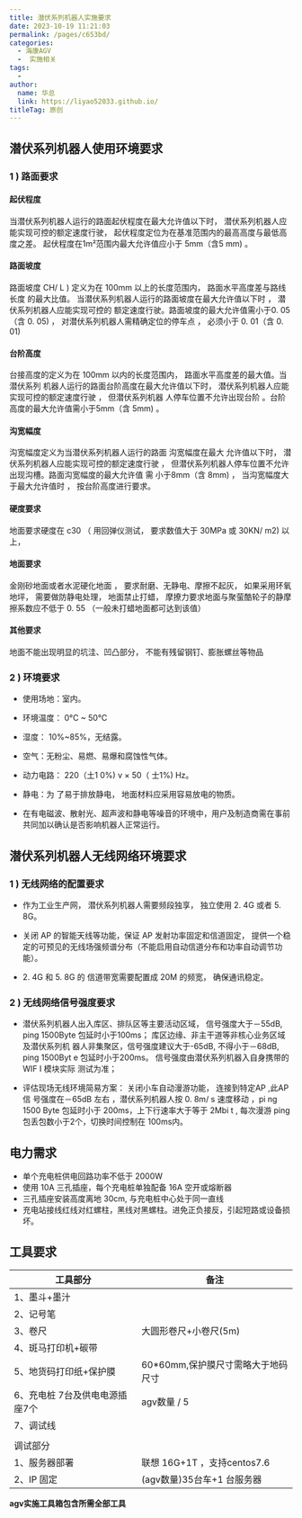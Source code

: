 ```yaml
---
title: 潜伏系列机器人实施要求
date: 2023-10-19 11:21:03
permalink: /pages/c653bd/
categories:
  - 海康AGV
  -  实施相关
tags:
  - 
author: 
  name: 华总
  link: https://liyao52033.github.io/
titleTag: 原创
---
```

## 潜伏系列机器人使用环境要求 

### 1 ) 路面要求 

#### 起伏程度

当潜伏系列机器人运行的路面起伏程度在最大允许值以下时， 潜伏系列机器人应能实现可控的额定速度行驶， 起伏程度定位为在基准范围内的最高高度与最低高度之差。 起伏程度在1m²范围内最大允许值应小于 5mm（含5 mm) 。

#### 路面坡度 

 路面坡度 CH/ L ) 定义为在 100mm 以上的长度范围内， 路面水平高度差与路线长度 的最大比值。 当潜伏系列机器人运行的路面坡度在最大允许值以下时 ， 潜伏系列机器人应能实现可控的 额定速度行驶。路面坡度的最大允许值需小于0. 05（含 0. 05) ， 对潜伏系列机器人需精确定位的停车点 ， 必须小于 0. 01（含 0. 01) 

#### 台阶高度 

 台接高度的定义为在 100mm 以内的长度范围内， 路面水平高度差的最大值。当潜伏系列 机器人运行的路面台阶高度在最大允许值以下时， 潜伏系列机器人应能实现可控的额定速度行驶 ， 但潜伏系列机器  人停车位置不允许出现台阶 。台阶高度的最大允许值需小于5mm（含 5mm) 。

####  沟宽幅度

沟宽幅度定义为当潜伏系列机器人运行的路面 沟宽幅度在最大 允许值以下时， 潜伏系列机器人应能实现可控的额定速度行驶 ， 但潜伏系列机器人停车位置不允许出现沟槽。路面沟宽幅度的最大允许值 需 小于8mm（含 8mm) ， 当沟宽幅度大于最大允许值时 ， 按台阶高度进行要求。

####  硬度要求

 地面要求硬度在 c30 （ 用回弹仪测试， 要求数值大于 30MPa 或 30KN/ m2) 以上，

####  地面要求

 金刚砂地面或者水泥硬化地面 ， 要求耐磨、无静电、摩擦不起灰， 如果采用环氧地坪， 需要做防静电处理， 地面禁止打蜡， 摩撩力要求地面与聚萤酷轮子的静摩擦系数应不低于 0. 55 （一般未打蜡地面都可达到该值） 

#### 其他要求 

地面不能出现明显的坑洼、凹凸部分， 不能有残留钢钉、膨胀螺丝等物品

###  2 ) 环境要求

-  使用场地：室内。

-  环境温度： 0°C ~ 50°C

-  湿度： 10%~85%，无结露。

-  空气：无粉尘、易燃、易爆和腐蚀性气体。

-  动力电路： 220（土1 0%) v × 50（ 士1%) Hz。

-  静电：为 了易于排放静电， 地面材料应采用容易放电的物质。

-  在有电磁波、散射光、超声波和静电等噪音的环境中，用户及制造商需在事前共同加以确认是否影响机器人正常运行。


## 潜伏系列机器人无线网络环境要求 

###  1 ) 无线网络的配置要求

- 作为工业生产网， 潜伏系列机器人需要频段独享， 独立使用 2. 4G 或者 5. 8G。 


-  关闭 AP 的智能天线等功能，保证 AP 发射功率固定和信道固定， 提供一个稳定的可预见的无线场强频谱分布（不能启用自动信道分布和功率自动调节功能）。



-  2\. 4G 和 5. 8G 的 信道带宽需要配置成 20M 的频宽， 确保通讯稳定。


###  2 ) 无线网络信号强度要求

-  潜伏系列机器人出入库区、排队区等主要活动区域， 信号强度大于－55dB, ping 1500Byte 包延时小于100ms； 库区边缘、非主干道等非核心业务区域及潜伏系列机 器人非集聚区，信号强度建议大于-65dB, 不得小于－68dB, ping 1500Byt e 包延时小于200ms。 信号强度由潜伏系列机器入自身携带的 WIF I 模块实际 测试为准；

- 评估现场无线环境简易方案： 关闭小车自动漫游功能， 连接到特定AP ,此AP 信 号强度在－65dB 左右 ，潜伏系列机器人按 0. 8m/ s 速度移动 ，pi ng 1500 Byte 包延时小于 200ms，上下行速率大于等于 2Mbi t , 每次漫游 ping 包丢包数小于2个，切换时间控制在 100ms内。

## 电力需求

- 单个充电桩供电回路功率不低于 2000W
- 使用 10A 三孔插座，每个充电桩单独配备 16A 空开或熔断器
- 三孔插座安装高度离地 30cm, 与充电桩中心处于同一直线
- 充电站接线红线对红螺柱，黑线对黑螺柱。进免正负接反，引起短路或设备损坏。

## 工具要求

| 工具部分                       | 备注                               |
| ------------------------------ | ---------------------------------- |
| 1、墨斗+墨汁                   |                                    |
| 2、记号笔                      |                                    |
| 3、卷尺                        | 大圆形卷尺+小卷尺(5m)              |
| 4、斑马打印机+碳带             |                                    |
| 5、地货码打印纸+保护膜         | 60*60mm,保护膜尺寸需略大于地码尺寸 |
| 6、充电桩 7台及供电电源插座7个 | agv数量 / 5                        |
| 7、调试线                      |                                    |
|                                |                                    |
| 调试部分                       |                                    |
| 1、服务器部署                  | 联想 16G+1T ，支持centos7.6        |
| 2、IP 固定                     | (agv数量)35台车+1 台服务器         |

**agv实施工具箱包含所需全部工具**
